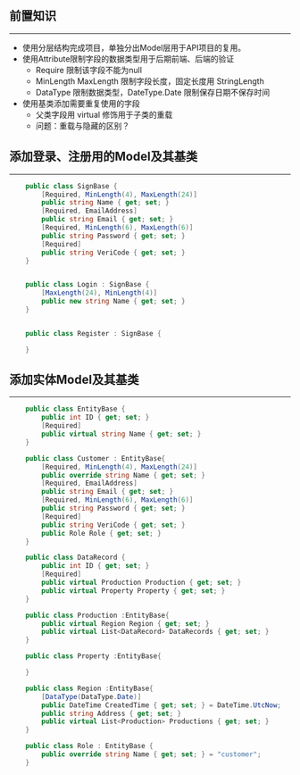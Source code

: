 ## 前置知识
---
* 使用分层结构完成项目，单独分出Model层用于API项目的复用。
* 使用Attribute限制字段的数据类型用于后期前端、后端的验证
    * Require 限制该字段不能为null
    * MinLength MaxLength 限制字段长度，固定长度用 StringLength
    * DataType 限制数据类型，DateType.Date 限制保存日期不保存时间
* 使用基类添加需要重复使用的字段
    * 父类字段用 virtual 修饰用于子类的重载
    * 问题：重载与隐藏的区别？
## 添加登录、注册用的Model及其基类
--- 
```C#
    public class SignBase {
        [Required, MinLength(4), MaxLength(24)]
        public string Name { get; set; }
        [Required, EmailAddress]
        public string Email { get; set; }
        [Required, MinLength(6), MaxLength(6)]
        public string Password { get; set; }
        [Required]
        public string VeriCode { get; set; }
    }


    public class Login : SignBase {
        [MaxLength(24), MinLength(4)]
        public new string Name { get; set; }
    }


    public class Register : SignBase {

    }
```

## 添加实体Model及其基类
---
```C#
    public class EntityBase {
        public int ID { get; set; }
        [Required]
        public virtual string Name { get; set; }
    }

    public class Customer : EntityBase{
        [Required, MinLength(4), MaxLength(24)]
        public override string Name { get; set; }
        [Required, EmailAddress]
        public string Email { get; set; }
        [Required, MinLength(6), MaxLength(6)]
        public string Password { get; set; }
        [Required]
        public string VeriCode { get; set; }
        public Role Role { get; set; }
    }

    public class DataRecord {
        public int ID { get; set; }
        [Required]
        public virtual Production Production { get; set; }
        public virtual Property Property { get; set; }
    }

    public class Production :EntityBase{
        public virtual Region Region { get; set; }
        public virtual List<DataRecord> DataRecords { get; set; }
    }

    public class Property :EntityBase{

    }

    public class Region :EntityBase{
        [DataType(DataType.Date)]
        public DateTime CreatedTime { get; set; } = DateTime.UtcNow;
        public string Address { get; set; }
        public virtual List<Production> Productions { get; set; }
    }

    public class Role : EntityBase {
        public override string Name { get; set; } = "customer";
    }
```